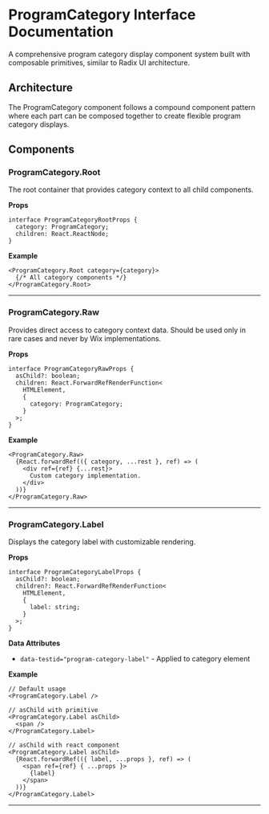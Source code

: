 # ProgramCategory Interface Documentation

A comprehensive program category display component system built with composable primitives, similar to Radix UI architecture.

## Architecture

The ProgramCategory component follows a compound component pattern where each part can be composed together to create flexible program category displays.

## Components

### ProgramCategory.Root

The root container that provides category context to all child components.

**Props**

```tsx
interface ProgramCategoryRootProps {
  category: ProgramCategory;
  children: React.ReactNode;
}
```

**Example**

```tsx
<ProgramCategory.Root category={category}>
  {/* All category components */}
</ProgramCategory.Root>
```

---

### ProgramCategory.Raw

Provides direct access to category context data. Should be used only in rare cases and never by Wix implementations.

**Props**

```tsx
interface ProgramCategoryRawProps {
  asChild?: boolean;
  children: React.ForwardRefRenderFunction<
    HTMLElement,
    {
      category: ProgramCategory;
    }
  >;
}
```

**Example**

```tsx
<ProgramCategory.Raw>
  {React.forwardRef(({ category, ...rest }, ref) => (
    <div ref={ref} {...rest}>
      Custom category implementation.
    </div>
  ))}
</ProgramCategory.Raw>
```

---

### ProgramCategory.Label

Displays the category label with customizable rendering.

**Props**

```tsx
interface ProgramCategoryLabelProps {
  asChild?: boolean;
  children?: React.ForwardRefRenderFunction<
    HTMLElement,
    {
      label: string;
    }
  >;
}
```

**Data Attributes**

- `data-testid="program-category-label"` - Applied to category element

**Example**

```tsx
// Default usage
<ProgramCategory.Label />

// asChild with primitive
<ProgramCategory.Label asChild>
  <span />
</ProgramCategory.Label>

// asChild with react component
<ProgramCategory.Label asChild>
  {React.forwardRef(({ label, ...props }, ref) => (
    <span ref={ref} { ...props }>
      {label}
    </span>
  ))}
</ProgramCategory.Label>
```

---

